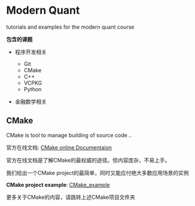 # Modern Quant
tutorials and examples for the modern quant course

**包含的课题**

- 程序开发相关
    - Git
    - CMake
    - C++ 
    - VCPKG
    - Python

- 金融数学相关


## CMake
CMake is tool to manage building of source code ..

官方在线文档: [CMake online Documentaion](https://cmake.org/cmake/help/latest/index.html)

官方在线文档是了解CMake的最权威的途径。但内容庞杂，不易上手。

我们给出一个CMake project的最简单，同时又能应付绝大多数应用场景的实例

**CMake project example**: [CMake_example](CMake_example)

更多关于CMake的内容，请跳转上述CMake项目文件夹
